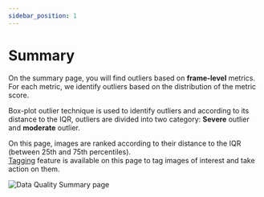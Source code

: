 ```yaml
---
sidebar_position: 1
---
```


# Summary
On the summary page, you will find outliers based on **frame-level** metrics. For each metric, we identify outliers
based on the distribution of the metric score.  

Box-plot outlier technique is used to identify outliers and according to its distance to the IQR, outliers are divided 
into two category: **Severe** outlier and **moderate** outlier.

On this page, images are ranked according to their distance to the IQR (between 25th and 75th percentiles).  
[Tagging](/workflows/tags.mdx) feature is available on this page to tag images of interest and take action on them.

![Data Quality Summary page](../../gifs/data-quality-page.gif)

